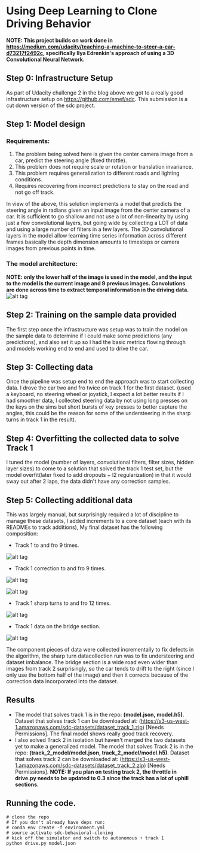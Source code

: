 # Using Deep Learning to Clone Driving Behavior

**NOTE: This project builds on work done in https://medium.com/udacity/teaching-a-machine-to-steer-a-car-d73217f2492c, specifically Ilya Edrenkin's approach of using a 3D Convolutional Neural Network.**

## Step 0: Infrastructure Setup
As part of Udacity challenge 2 in the blog above we got to a really good infrastructure setup on https://github.com/emef/sdc. This submission is a cut down version of the sdc project.

## Step 1: Model design
### Requirements:
1. The problem being solved here is given the center camera image from a car, predict the steering angle (fixed throttle). 
2. This problem does not require scale or rotation or translation invariance.
3. This problem requires generalization to different roads and lighting conditions.
4. Requires recovering from incorrect predictions to stay on the road and not go off track.

In view of the above, this solution implements a model that predicts the steering angle in radians given an input image
from the center camera of a car. It is sufficient to go shallow and not use a lot of non-linearity by using just a few
convolutional layers, but going wide by collecting a LOT of data and using a large number of filters in a few layers.
The 3D convolutional layers in the model allow learning time series information across different frames basically
the depth dimension amounts to timesteps or camera images from previous points in time.

### The model architecture:
**NOTE: only the lower half of the image is used in the model, and the input to the model is the current image and 9 previous images. Convolutions are done across time to extract temporal information in the driving data.**
![alt tag](https://raw.githubusercontent.com/nalapati/sdc-behavioral-cloning/master/images/model.jpg)

## Step 2: Training on the sample data provided
The first step once the infrastructure was setup was to train the model on the sample data to determine if I could make
some predictions (any predictions), and also set it up so I had the basic metrics flowing through and models working 
end to end and used to drive the car.

## Step 3: Collecting data
Once the pipeline was setup end to end the approach was to start collecting data. I drove the car two and fro twice on
track 1 for the first dataset. (used a keyboard, no steering wheel or joystick, I expect a lot better results if I had smoother data,
I collected steering data by not using long presses on the keys on the sims but short bursts of key presses to better capture
the angles, this could be the reason for some of the understeering in the sharp turns in track 1 in the result).

## Step 4: Overfitting the collected data to solve Track 1
I tuned the model (number of layers, convolutional filters, filter sizes, hidden layer sizes) to come to a solution
that solved the track 1 test set, but the model overfit(later fixed to add dropouts + l2 regularization) in that it
would sway out after 2 laps, the data didn't have any correction samples. 

## Step 5: Collecting additional data
This was largely manual, but surprisingly required a lot of discipline to manage these datasets, I added increments to
a core dataset (each with its READMEs to track additions), My final dataset has the following composition:
* Track 1 to and fro 9 times.

![alt tag](https://raw.githubusercontent.com/nalapati/sdc-behavioral-cloning/master/images/center_2017_01_18_12_56_26_395.jpg)
* Track 1 correction to and fro 9 times.

![alt tag](https://raw.githubusercontent.com/nalapati/sdc-behavioral-cloning/master/images/center_2017_01_19_07_23_58_402.jpg)

![alt tag](https://raw.githubusercontent.com/nalapati/sdc-behavioral-cloning/master/images/center_2017_01_19_07_23_59_149.jpg)
* Track 1 sharp turns to and fro 12 times.

![alt tag](https://raw.githubusercontent.com/nalapati/sdc-behavioral-cloning/master/images/center_2017_01_19_09_40_52_539.jpg)
* Track 1 data on the bridge section.

![alt tag](https://raw.githubusercontent.com/nalapati/sdc-behavioral-cloning/master/images/center_2017_01_19_09_40_46_616.jpg)

The component pieces of data were collected incrementally to fix defects in the algorithm, the sharp turn datacollection run was to fix understeering and dataset imbalance. The bridge section is a wide road even wider than images from track 2 surprisingly, so the car tends to drift to the right (since I only use the bottom half of the image) and then it corrects because of the correction data incorporated into the dataset.

## Results
* The model that solves track 1 is in the repo: **(model.json, model.h5)**. Dataset that solves track 1 can be downloaded at: (https://s3-us-west-1.amazonaws.com/sdc-datasets/dataset_track_1.zip) [Needs Permissions]. The final model shows really good track recovery. 
* I also solved Track 2 in isolation but haven't merged the two datasets yet to make a generalized model. The model that solves Track 2 is in the repo: **(track_2_model/model.json, track_2_model/model.h5)**. Dataset that solves track 2 can be downloaded at: (https://s3-us-west-1.amazonaws.com/sdc-datasets/dataset_track_2.zip) [Needs Permissions]. **NOTE: If you plan on testing track 2, the throttle in drive.py needs to be updated to 0.3 since the track has a lot of uphill sections.**

## Running the code.

```
# clone the repo
# If you don't already have deps run:
# conda env create -f environment.yml
# source activate sdc-behavioral-cloning
# kick off the simulator and switch to autonomous + track 1
python drive.py model.json
```
